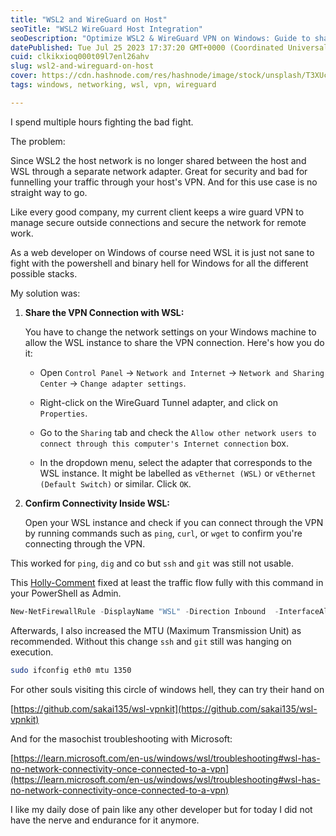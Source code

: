 ```yaml
---
title: "WSL2 and WireGuard on Host"
seoTitle: "WSL2 WireGuard Host Integration"
seoDescription: "Optimize WSL2 & WireGuard VPN on Windows: Guide to share VPN, ensure connectivity, and troubleshoot for smooth web development"
datePublished: Tue Jul 25 2023 17:37:20 GMT+0000 (Coordinated Universal Time)
cuid: clkikxioq000t09l7enl26ahv
slug: wsl2-and-wireguard-on-host
cover: https://cdn.hashnode.com/res/hashnode/image/stock/unsplash/T3XUccTgw7s/upload/a6f40f36c7c3e15f873a47abea0b653d.jpeg
tags: windows, networking, wsl, vpn, wireguard

---
```


I spend multiple hours fighting the bad fight.

The problem:

Since WSL2 the host network is no longer shared between the host and WSL through a separate network adapter. Great for security and bad for funnelling your traffic through your host's VPN. And for this use case is no straight way to go.

Like every good company, my current client keeps a wire guard VPN to manage secure outside connections and secure the network for remote work.

As a web developer on Windows of course need WSL it is just not sane to fight with the powershell and binary hell for Windows for all the different possible stacks.

My solution was:

1. **Share the VPN Connection with WSL:**
    
    You have to change the network settings on your Windows machine to allow the WSL instance to share the VPN connection. Here's how you do it:
    
    * Open `Control Panel` -&gt; `Network and Internet` -&gt; `Network and Sharing Center` -&gt; `Change adapter settings`.
        
    * Right-click on the WireGuard Tunnel adapter, and click on `Properties`.
        
    * Go to the `Sharing` tab and check the `Allow other network users to connect through this computer's Internet connection` box.
        
    * In the dropdown menu, select the adapter that corresponds to the WSL instance. It might be labelled as `vEthernet (WSL)` or `vEthernet (Default Switch)` or similar. Click `OK`.
        
2. **Confirm Connectivity Inside WSL:**
    
    Open your WSL instance and check if you can connect through the VPN by running commands such as `ping`, `curl`, or `wget` to confirm you're connecting through the VPN.
    

This worked for `ping`, `dig` and co but `ssh` and `git` was still not usable.

This [Holly-Comment](https://github.com/microsoft/WSL/issues/4585#issuecomment-610061194) fixed at least the traffic flow fully with this command in your PowerShell as Admin.

```powershell
New-NetFirewallRule -DisplayName "WSL" -Direction Inbound  -InterfaceAlias "vEthernet (WSL)"  -Action Allow
```

Afterwards, I also increased the MTU (Maximum Transmission Unit) as recommended. Without this change `ssh` and `git` still was hanging on execution.

```bash
sudo ifconfig eth0 mtu 1350
```

For other souls visiting this circle of windows hell, they can try their hand on

[https://github.com/sakai135/wsl-vpnkit](https://github.com/sakai135/wsl-vpnkit)

And for the masochist troubleshooting with Microsoft:

[https://learn.microsoft.com/en-us/windows/wsl/troubleshooting#wsl-has-no-network-connectivity-once-connected-to-a-vpn](https://learn.microsoft.com/en-us/windows/wsl/troubleshooting#wsl-has-no-network-connectivity-once-connected-to-a-vpn)

I like my daily dose of pain like any other developer but for today I did not have the nerve and endurance for it anymore.
